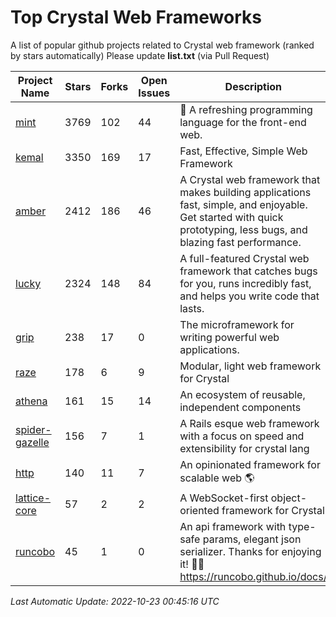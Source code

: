 # Top Crystal Web Frameworks

A list of popular github projects related to Crystal web framework (ranked by stars automatically)
Please update **list.txt** (via Pull Request)

| Project Name | Stars | Forks | Open Issues | Description | Last Commit |
| ------------ | ----- | ----- | ----------- | ----------- | ----------- |
| [mint](https://github.com/mint-lang/mint) |3769|102|44|:leaves: A refreshing programming language for the front-end web.|2022-10-20T10:53:57Z|
| [kemal](https://github.com/kemalcr/kemal) |3350|169|17|Fast, Effective, Simple Web Framework|2022-10-09T10:54:10Z|
| [amber](https://github.com/amberframework/amber) |2412|186|46|A Crystal web framework that makes building applications fast, simple, and enjoyable. Get started with quick prototyping, less bugs, and blazing fast performance.|2022-09-26T17:03:44Z|
| [lucky](https://github.com/luckyframework/lucky) |2324|148|84|A full-featured Crystal web framework that catches bugs for you, runs incredibly fast, and helps you write code that lasts.|2022-09-29T16:13:53Z|
| [grip](https://github.com/grip-framework/grip) |238|17|0|The microframework for writing powerful web applications.|2022-08-24T13:00:06Z|
| [raze](https://github.com/samueleaton/raze) |178|6|9|Modular, light web framework for Crystal|2021-01-02T01:20:01Z|
| [athena](https://github.com/athena-framework/athena) |161|15|14|An ecosystem of reusable, independent components|2022-10-22T21:18:20Z|
| [spider-gazelle](https://github.com/spider-gazelle/spider-gazelle) |156|7|1|A Rails esque web framework with a focus on speed and extensibility for crystal lang|2022-09-14T22:44:27Z|
| [http](https://github.com/onyxframework/http) |140|11|7|An opinionated framework for scalable web 🌎|2019-08-13T09:00:30Z|
| [lattice-core](https://github.com/jasonl99/lattice-core) |57|2|2|A WebSocket-first object-oriented framework for Crystal|2017-03-31T23:57:57Z|
| [runcobo](https://github.com/runcobo/runcobo) |45|1|0|An api framework with type-safe params, elegant json serializer. Thanks for enjoying it! 👻👻 https://runcobo.github.io/docs/|2022-03-16T06:43:35Z|

*Last Automatic Update: 2022-10-23 00:45:16 UTC*